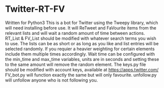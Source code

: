 # Twitter-RT-FV

Written for Python3
This is a bot for Twitter using the Tweepy library, which will need installing before use. It will ReTweet and FaVourite items from the relevant lists and will wait a random amount of time between actions.
RT_List & FV_List should be modified with whatever search terms you wish to use. The lists can be as short or as long as you like and list entries will be selected randomly. If you requier a heavier weighting for certain elements include them multiple times accordingly.
Wait time can be configured with the min_time and max_time variables, units are in seconds and setting these to the same amount will remove the random element.
The keys.py file should be modified with account keys, available at https://apps.twitter.com/
FV_bot.py will function exactly the same but will only favourite.
unfollow.py will unfollow anyone who is not following you.
